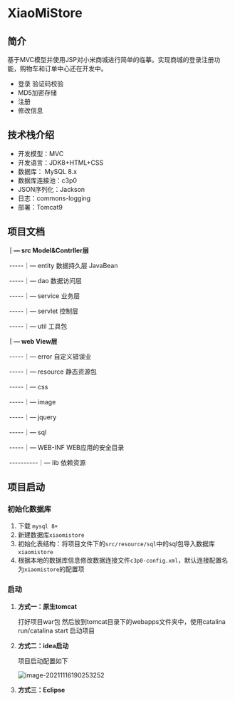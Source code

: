 # XiaoMiStore

## 简介

基于MVC模型并使用JSP对小米商城进行简单的临摹。实现商城的登录注册功能，购物车和订单中心还在开发中。

* 登录 验证码校验
* MD5加密存储
* 注册
* 修改信息

## 技术栈介绍

* 开发模型：MVC
* 开发语言：JDK8+HTML+CSS
* 数据库： MySQL 8.x
* 数据库连接池：c3p0
* JSON序列化：Jackson
* 日志：commons-logging
* 部署：Tomcat9

## 项目文档

**｜— src Model&Contrller层**

​ -----｜— entity 数据持久层 JavaBean

​ -----｜— dao 数据访问层

​ -----｜— service 业务层

​ -----｜— servlet 控制层

​ -----｜— util 工具包

**｜— web View层**

​ -----｜— error 自定义错误业

​ -----｜— resource 静态资源包

​ -----｜— css

​ -----｜— image

​ -----｜— jquery

​ -----｜— sql

​ -----｜— WEB-INF WEB应用的安全目录

​ ----------｜— lib 依赖资源

## 项目启动

### 初始化数据库

1. 下载 `mysql 8+`
2. 新建数据库`xiaomistore`
3. 初始化表结构：将项目文件下的`src/resource/sql`中的sql包导入数据库`xiaomistore`
4. 根据本地的数据库信息修改数据连接文件`c3p0-config.xml`，默认连接配置名为`xiaomistore`的配置项

### 启动

1. **方式一：原生tomcat**

   打好项目war包 然后放到tomcat目录下的webapps文件夹中，使用catalina run/catalina start 启动项目

2. **方式二：idea启动**

   项目启动配置如下

   ![image-20211116190253252](https://cdn.jsdelivr.net/gh/1065464173/markdown-image-rep/20211116190253.png)

3. **方式三：Eclipse**

   

